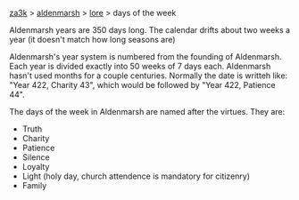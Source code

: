 [za3k](/) > [aldenmarsh](/aldenmarsh) > [lore](lore.md) > days of the week

Aldenmarsh years are 350 days long. The calendar drifts about two weeks a year (it doesn't match how long seasons are)

Aldenmarsh's year system is numbered from the founding of Aldenmarsh. Each year is divided exactly into 50 weeks of 7 days each. Aldenmarsh hasn't used months for a couple centuries. Normally the date is writteh like: "Year 422, Charity 43", which would be followed by "Year 422, Patience 44".

The days of the week in Aldenmarsh are named after the virtues. They are:
- Truth
- Charity
- Patience
- Silence
- Loyalty
- Light (holy day, church attendence is mandatory for citizenry)
- Family
